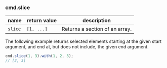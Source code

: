 ### cmd.slice

| name     | return value              | description   |
|----------|---------------------------|---------------|
| `slice`   | `[1, ...]`  | Returns a section of an array. |

The following example returns selected elements starting at the given start argument, and end at, but does not include, the given end argument.

```js
cmd.slice(1, 3).with(1, 2, 3);
// [2, 3]
```
